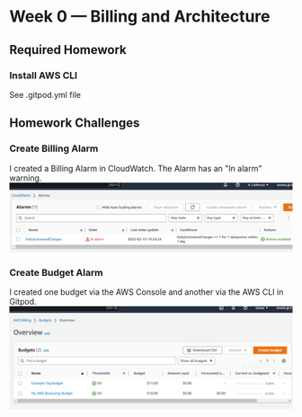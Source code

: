 # Week 0 — Billing and Architecture

## Required Homework

### Install AWS CLI
See .gitpod.yml file

## Homework Challenges

### Create Billing Alarm

I created a Billing Alarm in CloudWatch. The Alarm has an "In alarm" warning.
![Image of CloudWatch Billing Alarm](assets/cloudwatch-billing-alarm.png)


### Create Budget Alarm

I created one budget via the AWS Console and another via the AWS CLI in Gitpod.
![Image of Budget Alarm](assets/budget-alarm.png)



